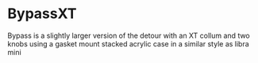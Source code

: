 # BypassXT
Bypass is a slightly larger version of the detour with an XT collum and two knobs using a gasket mount stacked acrylic case in a similar style as libra mini 
